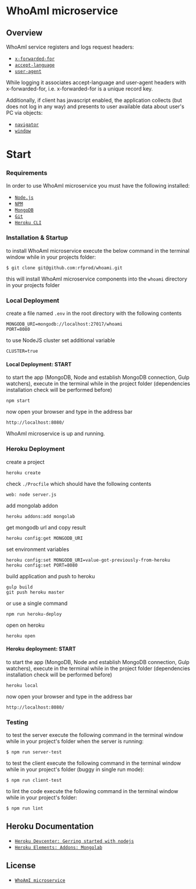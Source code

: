 # WhoAmI microservice

## Overview

WhoAmI service registers and logs request headers:

* [`x-forwarded-for`](https://en.wikipedia.org/wiki/X-Forwarded-For)
* [`accept-language`](https://en.wikipedia.org/wiki/List_of_HTTP_header_fields#Accept-Language)
* [`user-agent`](https://en.wikipedia.org/wiki/User_agent)

While logging it associates accept-language and user-agent headers with x-forwarded-for, i.e. x-forwarded-for is a unique record key.

Additionally, if client has javascript enabled, the application collects (but does not log in any way) and presents to user available data about user's PC via objects:

* [`navigator`](https://developer.mozilla.org/en-US/docs/Web/API/Navigator)
* [`window`](https://developer.mozilla.org/en-US/docs/Web/API/Window)

# Start

### Requirements

In order to use WhoAmI microservice you must have the following installed:

- [`Node.js`](https://nodejs.org/)
- [`NPM`](https://nodejs.org/)
- [`MongoDB`](http://www.mongodb.org/)
- [`Git`](https://git-scm.com/)
- [`Heroku CLI`](https://devcenter.heroku.com/articles/heroku-cli)

### Installation & Startup

to install WhoAmI microservice execute the below command in the terminal window while in your projects folder:

```
$ git clone git@github.com:rfprod/whoami.git
```

this will install WhoAmI microservice components into the `whoami` directory in your projects folder

### Local Deployment

create a file named `.env` in the root directory with the following contents

```
MONGODB_URI=mongodb://localhost:27017/whoami
PORT=8080
```

to use NodeJS cluster set additional variable

```
CLUSTER=true
```

#### Local Deployment: START

to start the app (MongoDB, Node and establish MongoDB connection, Gulp watchers), execute in the terminal while in the project folder (dependencies installation check will be performed before)

```
npm start
```

now open your browser and type in the address bar

```
http://localhost:8080/
```

WhoAmI microservice is up and running.

### Heroku Deployment

create a project

```
heroku create
```

check `./Procfile` which should have the following contents

```
web: node server.js
```

add mongolab addon

```
heroku addons:add mongolab
```

get mongodb url and copy result

```
heroku config:get MONGODB_URI
```

set environment variables

```
heroku config:set MONGODB_URI=value-got-previously-from-heroku
heroku config:set PORT=8080
```

build application and push to heroku

```
gulp build
git push heroku master
```

or use a single command

```
npm run heroku-deploy
```

open on heroku

```
heroku open
```

#### Heroku deployment: START

to start the app (MongoDB, Node and establish MongoDB connection, Gulp watchers), execute in the terminal while in the project folder (dependencies installation check will be performed before)

```
heroku local
```

now open your browser and type in the address bar

```
http://localhost:8080/
```

### Testing

to test the server execute the following command in the terminal window while in your project's folder when the server is running:

```
$ npm run server-test
```

to test the client execute the following command in the terminal window while in your project's folder (buggy in single run mode):

```
$ npm run client-test
```

to lint the code execute the following command in the terminal window while in your project's folder:

```
$ npm run lint
```

## Heroku Documentation

* [`Heroku Devcenter: Gerring started with nodejs`](https://devcenter.heroku.com/articles/getting-started-with-nodejs)
* [`Heroku Elements: Addons: Mongolab`](https://elements.heroku.com/addons/mongolab)

## License

* [`WhoAmI microservice`](LICENSE)
